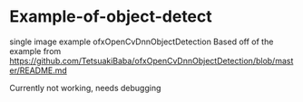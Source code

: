 # Example-of-object-detect
single image example ofxOpenCvDnnObjectDetection
Based off of the example from https://github.com/TetsuakiBaba/ofxOpenCvDnnObjectDetection/blob/master/README.md

Currently not working, needs debugging
